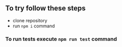 ## To try follow these steps
* clone repository
* run `npm i` command
### To run tests execute `npm run test` command
